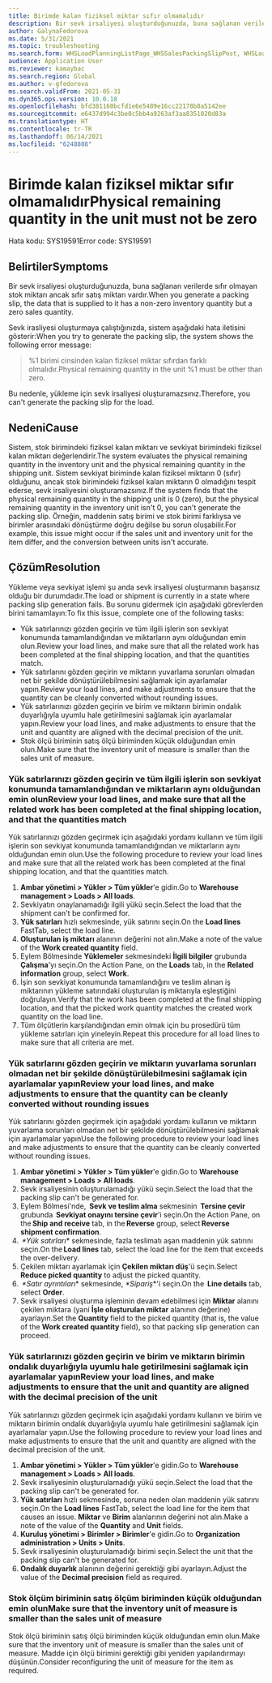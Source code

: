 ```yaml
---
title: Birimde kalan fiziksel miktar sıfır olmamalıdır
description: Bir sevk irsaliyesi oluşturduğunuzda, buna sağlanan verilerde sıfır olmayan stok miktarı ancak sıfır satış miktarı vardır.
author: GalynaFedorova
ms.date: 5/31/2021
ms.topic: troubleshooting
ms.search.form: WHSLoadPlanningListPage_WHSSalesPackingSlipPost, WHSLoadTable_WHSSalesPackingSlipPost
audience: Application User
ms.reviewer: kamaybac
ms.search.region: Global
ms.author: v-gfedorova
ms.search.validFrom: 2021-05-31
ms.dyn365.ops.version: 10.0.18
ms.openlocfilehash: bfd381160bcfd1e6e5489e16cc22178b8a5142ee
ms.sourcegitcommit: e6437d994c3be0c5bb4a9263af3aa8351020d83a
ms.translationtype: HT
ms.contentlocale: tr-TR
ms.lasthandoff: 06/14/2021
ms.locfileid: "6248808"
---
```

# <a name="physical-remaining-quantity-in-the-unit-must-not-be-zero"></a><span data-ttu-id="1faa9-103">Birimde kalan fiziksel miktar sıfır olmamalıdır</span><span class="sxs-lookup"><span data-stu-id="1faa9-103">Physical remaining quantity in the unit must not be zero</span></span>

<span data-ttu-id="1faa9-104">Hata kodu: SYS19591</span><span class="sxs-lookup"><span data-stu-id="1faa9-104">Error code: SYS19591</span></span>

## <a name="symptoms"></a><span data-ttu-id="1faa9-105">Belirtiler</span><span class="sxs-lookup"><span data-stu-id="1faa9-105">Symptoms</span></span>

<span data-ttu-id="1faa9-106">Bir sevk irsaliyesi oluşturduğunuzda, buna sağlanan verilerde sıfır olmayan stok miktarı ancak sıfır satış miktarı vardır.</span><span class="sxs-lookup"><span data-stu-id="1faa9-106">When you generate a packing slip, the data that is supplied to it has a non-zero inventory quantity but a zero sales quantity.</span></span>

<span data-ttu-id="1faa9-107">Sevk irasliyesi oluşturmaya çalıştığınızda, sistem aşağıdaki hata iletisini gösterir:</span><span class="sxs-lookup"><span data-stu-id="1faa9-107">When you try to generate the packing slip, the system shows the following error message:</span></span>

> <span data-ttu-id="1faa9-108">%1 birimi cinsinden kalan fiziksel miktar sıfırdan farklı olmalıdır.</span><span class="sxs-lookup"><span data-stu-id="1faa9-108">Physical remaining quantity in the unit %1 must be other than zero.</span></span>

<span data-ttu-id="1faa9-109">Bu nedenle, yükleme için sevk irsaliyesi oluşturamazsınız.</span><span class="sxs-lookup"><span data-stu-id="1faa9-109">Therefore, you can't generate the packing slip for the load.</span></span>

## <a name="cause"></a><span data-ttu-id="1faa9-110">Nedeni</span><span class="sxs-lookup"><span data-stu-id="1faa9-110">Cause</span></span>

<span data-ttu-id="1faa9-111">Sistem, stok birimindeki fiziksel kalan miktarı ve sevkiyat birimindeki fiziksel kalan miktarı değerlendirir.</span><span class="sxs-lookup"><span data-stu-id="1faa9-111">The system evaluates the physical remaining quantity in the inventory unit and the physical remaining quantity in the shipping unit.</span></span> <span data-ttu-id="1faa9-112">Sistem sevkiyat biriminde kalan fiziksel miktarın 0 (sıfır) olduğunu, ancak stok birimindeki fiziksel kalan miktarın 0 olmadığını tespit ederse, sevk irsaliyesini oluşturamazsınız.</span><span class="sxs-lookup"><span data-stu-id="1faa9-112">If the system finds that the physical remaining quantity in the shipping unit is 0 (zero), but the physical remaining quantity in the inventory unit isn't 0, you can't generate the packing slip.</span></span> <span data-ttu-id="1faa9-113">Örneğin, maddenin satış birimi ve stok birimi farklıysa ve birimler arasındaki dönüştürme doğru değilse bu sorun oluşabilir.</span><span class="sxs-lookup"><span data-stu-id="1faa9-113">For example, this issue might occur if the sales unit and inventory unit for the item differ, and the conversion between units isn't accurate.</span></span>

## <a name="resolution"></a><span data-ttu-id="1faa9-114">Çözüm</span><span class="sxs-lookup"><span data-stu-id="1faa9-114">Resolution</span></span>

<span data-ttu-id="1faa9-115">Yükleme veya sevkiyat işlemi şu anda sevk irsaliyesi oluşturmanın başarısız olduğu bir durumdadır.</span><span class="sxs-lookup"><span data-stu-id="1faa9-115">The load or shipment is currently in a state where packing slip generation fails.</span></span> <span data-ttu-id="1faa9-116">Bu sorunu gidermek için aşağıdaki görevlerden birini tamamlayın:</span><span class="sxs-lookup"><span data-stu-id="1faa9-116">To fix this issue, complete one of the following tasks:</span></span>

- <span data-ttu-id="1faa9-117">Yük satırlarınızı gözden geçirin ve tüm ilgili işlerin son sevkiyat konumunda tamamlandığından ve miktarların aynı olduğundan emin olun.</span><span class="sxs-lookup"><span data-stu-id="1faa9-117">Review your load lines, and make sure that all the related work has been completed at the final shipping location, and that the quantities match.</span></span>
- <span data-ttu-id="1faa9-118">Yük satırlarını gözden geçirin ve miktarın yuvarlama sorunları olmadan net bir şekilde dönüştürülebilmesini sağlamak için ayarlamalar yapın.</span><span class="sxs-lookup"><span data-stu-id="1faa9-118">Review your load lines, and make adjustments to ensure that the quantity can be cleanly converted without rounding issues.</span></span>
- <span data-ttu-id="1faa9-119">Yük satırlarınızı gözden geçirin ve birim ve miktarın birimin ondalık duyarlığıyla uyumlu hale getirilmesini sağlamak için ayarlamalar yapın.</span><span class="sxs-lookup"><span data-stu-id="1faa9-119">Review your load lines, and make adjustments to ensure that the unit and quantity are aligned with the decimal precision of the unit.</span></span>
- <span data-ttu-id="1faa9-120">Stok ölçü biriminin satış ölçü biriminden küçük olduğundan emin olun.</span><span class="sxs-lookup"><span data-stu-id="1faa9-120">Make sure that the inventory unit of measure is smaller than the sales unit of measure.</span></span>

### <a name="review-your-load-lines-and-make-sure-that-all-the-related-work-has-been-completed-at-the-final-shipping-location-and-that-the-quantities-match"></a><span data-ttu-id="1faa9-121">Yük satırlarınızı gözden geçirin ve tüm ilgili işlerin son sevkiyat konumunda tamamlandığından ve miktarların aynı olduğundan emin olun</span><span class="sxs-lookup"><span data-stu-id="1faa9-121">Review your load lines, and make sure that all the related work has been completed at the final shipping location, and that the quantities match</span></span>

<span data-ttu-id="1faa9-122">Yük satırlarınızı gözden geçirmek için aşağıdaki yordamı kullanın ve tüm ilgili işlerin son sevkiyat konumunda tamamlandığından ve miktarların aynı olduğundan emin olun.</span><span class="sxs-lookup"><span data-stu-id="1faa9-122">Use the following procedure to review your load lines and make sure that all the related work has been completed at the final shipping location, and that the quantities match.</span></span>

1. <span data-ttu-id="1faa9-123">**Ambar yönetimi \> Yükler \> Tüm yükler**'e gidin.</span><span class="sxs-lookup"><span data-stu-id="1faa9-123">Go to **Warehouse management \> Loads \> All loads**.</span></span>
1. <span data-ttu-id="1faa9-124">Sevkiyatın onaylanamadığı ilgili yükü seçin.</span><span class="sxs-lookup"><span data-stu-id="1faa9-124">Select the load that the shipment can't be confirmed for.</span></span>
1. <span data-ttu-id="1faa9-125">**Yük satırları** hızlı sekmesinde, yük satırını seçin.</span><span class="sxs-lookup"><span data-stu-id="1faa9-125">On the **Load lines** FastTab, select the load line.</span></span>
1. <span data-ttu-id="1faa9-126">**Oluşturulan iş miktarı** alanının değerini not alın.</span><span class="sxs-lookup"><span data-stu-id="1faa9-126">Make a note of the value of the **Work created quantity** field.</span></span>
1. <span data-ttu-id="1faa9-127">Eylem Bölmesinde **Yüklemeler** sekmesindeki **İlgili bilgiler** grubunda **Çalışma**'yı seçin.</span><span class="sxs-lookup"><span data-stu-id="1faa9-127">On the Action Pane, on the **Loads** tab, in the **Related information** group, select **Work**.</span></span>
1. <span data-ttu-id="1faa9-128">İşin son sevkiyat konumunda tamamlandığını ve teslim alınan iş miktarının yükleme satırındaki oluşturulan iş miktarıyla eşleştiğini doğrulayın.</span><span class="sxs-lookup"><span data-stu-id="1faa9-128">Verify that the work has been completed at the final shipping location, and that the picked work quantity matches the created work quantity on the load line.</span></span>
1. <span data-ttu-id="1faa9-129">Tüm ölçütlerin karşılandığından emin olmak için bu prosedürü tüm yükleme satırları için yineleyin.</span><span class="sxs-lookup"><span data-stu-id="1faa9-129">Repeat this procedure for all load lines to make sure that all criteria are met.</span></span>

### <a name="review-your-load-lines-and-make-adjustments-to-ensure-that-the-quantity-can-be-cleanly-converted-without-rounding-issues"></a><span data-ttu-id="1faa9-130">Yük satırlarını gözden geçirin ve miktarın yuvarlama sorunları olmadan net bir şekilde dönüştürülebilmesini sağlamak için ayarlamalar yapın</span><span class="sxs-lookup"><span data-stu-id="1faa9-130">Review your load lines, and make adjustments to ensure that the quantity can be cleanly converted without rounding issues</span></span>

<span data-ttu-id="1faa9-131">Yük satırlarını gözden geçirmek için aşağıdaki yordamı kullanın ve miktarın yuvarlama sorunları olmadan net bir şekilde dönüştürülebilmesini sağlamak için ayarlamalar yapın</span><span class="sxs-lookup"><span data-stu-id="1faa9-131">Use the following procedure to review your load lines and make adjustments to ensure that the quantity can be cleanly converted without rounding issues.</span></span>

1. <span data-ttu-id="1faa9-132">**Ambar yönetimi \> Yükler \> Tüm yükler**'e gidin.</span><span class="sxs-lookup"><span data-stu-id="1faa9-132">Go to **Warehouse management \> Loads \> All loads**.</span></span>
1. <span data-ttu-id="1faa9-133">Sevk irsaliyesinin oluşturulamadığı yükü seçin.</span><span class="sxs-lookup"><span data-stu-id="1faa9-133">Select the load that the packing slip can't be generated for.</span></span>
1. <span data-ttu-id="1faa9-134">Eylem Bölmesi'nde,  **Sevk ve teslim alma** sekmesinin  **Tersine çevir** grubunda  **Sevkiyat onayını tersine çevir**'i seçin.</span><span class="sxs-lookup"><span data-stu-id="1faa9-134">On the Action Pane, on the **Ship and receive** tab, in the **Reverse** group, select **Reverse shipment confirmation**.</span></span>
1. <span data-ttu-id="1faa9-135"> *\*Yük satırları** sekmesinde, fazla teslimatı aşan maddenin yük satırını seçin.</span><span class="sxs-lookup"><span data-stu-id="1faa9-135">On the **Load lines** tab, select the load line for the item that exceeds the over-delivery.</span></span>
1. <span data-ttu-id="1faa9-136">Çekilen miktarı ayarlamak için **Çekilen miktarı düş**'ü seçin.</span><span class="sxs-lookup"><span data-stu-id="1faa9-136">Select **Reduce picked quantity** to adjust the picked quantity.</span></span>
1. <span data-ttu-id="1faa9-137"> *\*Satır ayrıntıları** sekmesinde, *\*Sipariş*\*'i seçin.</span><span class="sxs-lookup"><span data-stu-id="1faa9-137">On the  **Line details** tab, select **Order**.</span></span>
1. <span data-ttu-id="1faa9-138">Sevk irsaliyesi oluşturma işleminin devam edebilmesi için **Miktar** alanını çekilen miktara (yani **İşle oluşturulan miktar** alanının değerine) ayarlayın.</span><span class="sxs-lookup"><span data-stu-id="1faa9-138">Set the **Quantity** field to the picked quantity (that is, the value of the **Work created quantity** field), so that packing slip generation can proceed.</span></span>

### <a name="review-your-load-lines-and-make-adjustments-to-ensure-that-the-unit-and-quantity-are-aligned-with-the-decimal-precision-of-the-unit"></a><span data-ttu-id="1faa9-139">Yük satırlarınızı gözden geçirin ve birim ve miktarın birimin ondalık duyarlığıyla uyumlu hale getirilmesini sağlamak için ayarlamalar yapın</span><span class="sxs-lookup"><span data-stu-id="1faa9-139">Review your load lines, and make adjustments to ensure that the unit and quantity are aligned with the decimal precision of the unit</span></span>

<span data-ttu-id="1faa9-140">Yük satırlarınızı gözden geçirmek için aşağıdaki yordamı kullanın ve birim ve miktarın birimin ondalık duyarlığıyla uyumlu hale getirilmesini sağlamak için ayarlamalar yapın.</span><span class="sxs-lookup"><span data-stu-id="1faa9-140">Use the following procedure to review your load lines and make adjustments to ensure that the unit and quantity are aligned with the decimal precision of the unit.</span></span>

1. <span data-ttu-id="1faa9-141">**Ambar yönetimi \> Yükler \> Tüm yükler**'e gidin.</span><span class="sxs-lookup"><span data-stu-id="1faa9-141">Go to **Warehouse management \> Loads \> All loads**.</span></span>
1. <span data-ttu-id="1faa9-142">Sevk irsaliyesinin oluşturulamadığı yükü seçin.</span><span class="sxs-lookup"><span data-stu-id="1faa9-142">Select the load that the packing slip can't be generated for.</span></span>
1. <span data-ttu-id="1faa9-143">**Yük satırları** hızlı sekmesinde, soruna neden olan maddenin yük satırını seçin.</span><span class="sxs-lookup"><span data-stu-id="1faa9-143">On the **Load lines** FastTab, select the load line for the item that causes an issue.</span></span> <span data-ttu-id="1faa9-144">**Miktar** ve **Birim** alanlarının değerini not alın.</span><span class="sxs-lookup"><span data-stu-id="1faa9-144">Make a note of the value of the **Quantity** and **Unit** fields.</span></span>
1. <span data-ttu-id="1faa9-145">**Kuruluş yönetimi \> Birimler \> Birimler**'e gidin.</span><span class="sxs-lookup"><span data-stu-id="1faa9-145">Go to **Organization administration \> Units \> Units**.</span></span>
1. <span data-ttu-id="1faa9-146">Sevk irsaliyesinin oluşturulamadığı birimi seçin.</span><span class="sxs-lookup"><span data-stu-id="1faa9-146">Select the unit that the packing slip can't be generated for.</span></span>
1. <span data-ttu-id="1faa9-147">**Ondalık duyarlık** alanının değerini gerektiği gibi ayarlayın.</span><span class="sxs-lookup"><span data-stu-id="1faa9-147">Adjust the value of the **Decimal precision** field as required.</span></span>

### <a name="make-sure-that-the-inventory-unit-of-measure-is-smaller-than-the-sales-unit-of-measure"></a><span data-ttu-id="1faa9-148">Stok ölçüm biriminin satış ölçüm biriminden küçük olduğundan emin olun</span><span class="sxs-lookup"><span data-stu-id="1faa9-148">Make sure that the inventory unit of measure is smaller than the sales unit of measure</span></span>

<span data-ttu-id="1faa9-149">Stok ölçü biriminin satış ölçü biriminden küçük olduğundan emin olun.</span><span class="sxs-lookup"><span data-stu-id="1faa9-149">Make sure that the inventory unit of measure is smaller than the sales unit of measure.</span></span> <span data-ttu-id="1faa9-150">Madde için ölçü birimini gerektiği gibi yeniden yapılandırmayı düşünün.</span><span class="sxs-lookup"><span data-stu-id="1faa9-150">Consider reconfiguring the unit of measure for the item as required.</span></span>
